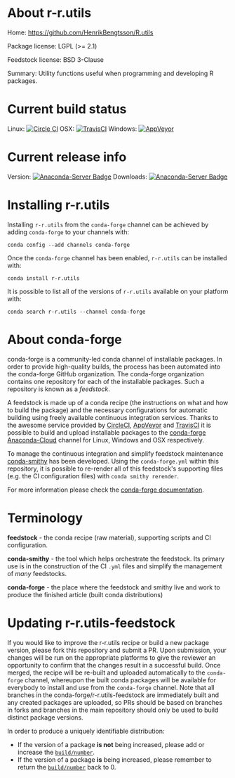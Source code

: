 About r-r.utils
===============

Home: https://github.com/HenrikBengtsson/R.utils

Package license: LGPL (>= 2.1)

Feedstock license: BSD 3-Clause

Summary: Utility functions useful when programming and developing R packages.



Current build status
====================

Linux: [![Circle CI](https://circleci.com/gh/conda-forge/r-r.utils-feedstock.svg?style=shield)](https://circleci.com/gh/conda-forge/r-r.utils-feedstock)
OSX: [![TravisCI](https://travis-ci.org/conda-forge/r-r.utils-feedstock.svg?branch=master)](https://travis-ci.org/conda-forge/r-r.utils-feedstock)
Windows: [![AppVeyor](https://ci.appveyor.com/api/projects/status/github/conda-forge/r-r.utils-feedstock?svg=True)](https://ci.appveyor.com/project/conda-forge/r-r-utils-feedstock/branch/master)

Current release info
====================
Version: [![Anaconda-Server Badge](https://anaconda.org/conda-forge/r-r.utils/badges/version.svg)](https://anaconda.org/conda-forge/r-r.utils)
Downloads: [![Anaconda-Server Badge](https://anaconda.org/conda-forge/r-r.utils/badges/downloads.svg)](https://anaconda.org/conda-forge/r-r.utils)

Installing r-r.utils
====================

Installing `r-r.utils` from the `conda-forge` channel can be achieved by adding `conda-forge` to your channels with:

```
conda config --add channels conda-forge
```

Once the `conda-forge` channel has been enabled, `r-r.utils` can be installed with:

```
conda install r-r.utils
```

It is possible to list all of the versions of `r-r.utils` available on your platform with:

```
conda search r-r.utils --channel conda-forge
```


About conda-forge
=================

conda-forge is a community-led conda channel of installable packages.
In order to provide high-quality builds, the process has been automated into the
conda-forge GitHub organization. The conda-forge organization contains one repository
for each of the installable packages. Such a repository is known as a *feedstock*.

A feedstock is made up of a conda recipe (the instructions on what and how to build
the package) and the necessary configurations for automatic building using freely
available continuous integration services. Thanks to the awesome service provided by
[CircleCI](https://circleci.com/), [AppVeyor](http://www.appveyor.com/)
and [TravisCI](https://travis-ci.org/) it is possible to build and upload installable
packages to the [conda-forge](https://anaconda.org/conda-forge)
[Anaconda-Cloud](http://docs.anaconda.org/) channel for Linux, Windows and OSX respectively.

To manage the continuous integration and simplify feedstock maintenance
[conda-smithy](http://github.com/conda-forge/conda-smithy) has been developed.
Using the ``conda-forge.yml`` within this repository, it is possible to re-render all of
this feedstock's supporting files (e.g. the CI configuration files) with ``conda smithy rerender``.

For more information please check the [conda-forge documentation](https://conda-forge.org/docs/).

Terminology
===========

**feedstock** - the conda recipe (raw material), supporting scripts and CI configuration.

**conda-smithy** - the tool which helps orchestrate the feedstock.
                   Its primary use is in the construction of the CI ``.yml`` files
                   and simplify the management of *many* feedstocks.

**conda-forge** - the place where the feedstock and smithy live and work to
                  produce the finished article (built conda distributions)


Updating r-r.utils-feedstock
============================

If you would like to improve the r-r.utils recipe or build a new
package version, please fork this repository and submit a PR. Upon submission,
your changes will be run on the appropriate platforms to give the reviewer an
opportunity to confirm that the changes result in a successful build. Once
merged, the recipe will be re-built and uploaded automatically to the
`conda-forge` channel, whereupon the built conda packages will be available for
everybody to install and use from the `conda-forge` channel.
Note that all branches in the conda-forge/r-r.utils-feedstock are
immediately built and any created packages are uploaded, so PRs should be based
on branches in forks and branches in the main repository should only be used to
build distinct package versions.

In order to produce a uniquely identifiable distribution:
 * If the version of a package **is not** being increased, please add or increase
   the [``build/number``](http://conda.pydata.org/docs/building/meta-yaml.html#build-number-and-string).
 * If the version of a package **is** being increased, please remember to return
   the [``build/number``](http://conda.pydata.org/docs/building/meta-yaml.html#build-number-and-string)
   back to 0.